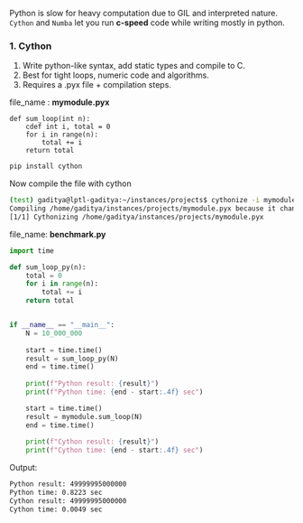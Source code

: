 Python is slow for heavy computation due to GIL and interpreted nature.
`Cython` and `Numba` let you run **c-speed** code while writing mostly in python.

### 1. Cython
1. Write python-like syntax, add static types and compile to C.
2. Best for tight loops, numeric code and algorithms.
3. Requires a .pyx file + compilation steps.

file_name : **mymodule.pyx**
```cython
def sum_loop(int n):
    cdef int i, total = 0
    for i in range(n):
        total += i
    return total
```

```bash
pip install cython
```

Now compile the file with cython
```bash
(test) gaditya@lptl-gaditya:~/instances/projects$ cythonize -i mymodule.pyx
Compiling /home/gaditya/instances/projects/mymodule.pyx because it changed.
[1/1] Cythonizing /home/gaditya/instances/projects/mymodule.pyx
```

file_name: **benchmark.py**
```python
import time

def sum_loop_py(n):
    total = 0
    for i in range(n):
        total += i
    return total


if __name__ == "__main__":
    N = 10_000_000
    
    start = time.time()
    result = sum_loop_py(N)
    end = time.time()
    
    print(f"Python result: {result}")
    print(f"Python time: {end - start:.4f} sec")

    start = time.time()
    result = mymodule.sum_loop(N)
    end = time.time()
    
    print(f"Cython result: {result}")
    print(f"Cython time: {end - start:.4f} sec")
```
Output:
```bash
Python result: 49999995000000
Python time: 0.8223 sec
Cython result: 49999995000000
Cython time: 0.0049 sec
```
